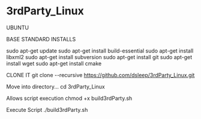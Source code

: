 # 3rdParty_Linux

UBUNTU

BASE STANDARD INSTALLS

sudo apt-get update
sudo apt-get install build-essential
sudo apt-get install libxml2
sudo apt-get install subversion
sudo apt-get install git
sudo apt-get install wget
sudo apt-get install cmake

CLONE IT
git clone --recursive https://github.com/dsleep/3rdParty_Linux.git

Move into directory...
cd 3rdParty_Linux

Allows script execution
chmod +x build3rdParty.sh

Execute Script
./build3rdParty.sh

